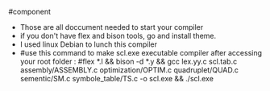#component 
+ Those are all doccument needed to start your compiler
+ if you don't have flex and bison tools, go and install theme.
+ I used linux Debian to lunch this compiler 
+ #use this command to make scl.exe executable compiler after accessing your root folder :
#flex *.l && bison -d *.y && gcc lex.yy.c scl.tab.c assembly/ASSEMBLY.c optimization/OPTIM.c quadruplet/QUAD.c sementic/SM.c symbole_table/TS.c -o scl.exe && ./scl.exe 
